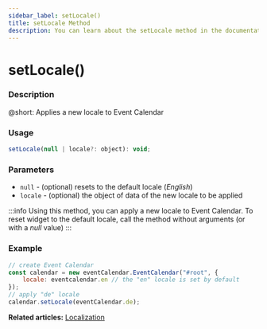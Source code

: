 ```yaml
---
sidebar_label: setLocale()
title: setLocale Method
description: You can learn about the setLocale method in the documentation of the DHTMLX JavaScript Event Calendar library. Browse developer guides and API reference, try out code examples and live demos, and download a free 30-day evaluation version of DHTMLX Event Calendar.
---
```


# setLocale()

### Description

@short: Applies a new locale to Event Calendar

### Usage

~~~jsx {}
setLocale(null | locale?: object): void;
~~~

### Parameters

- `null` - (optional) resets to the default locale (*English*)
- `locale` - (optional) the object of data of the new locale to be applied

:::info
Using this method, you can apply a new locale to Event Calendar. To reset widget to the default locale, call the method without arguments (or with a *null* value)
:::

### Example

~~~jsx {6}
// create Event Calendar
const calendar = new eventCalendar.EventCalendar("#root", {
    locale: eventcalendar.en // the "en" locale is set by default
});
// apply "de" locale
calendar.setLocale(eventCalendar.de);
~~~

**Related articles:** [Localization](guides/localization.md)

